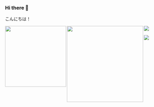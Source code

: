 ### Hi there 👋
こんにちは！
<p>
  <a href="https://github.com/anuraghazra/github-readme-stats">
    <img align="left" height="200px" src="https://github-readme-stats.vercel.app/api?username=yotubarail&count_private=true&show_icons=true" />
  </a>
  <a href="https://github.com/anuraghazra/github-readme-stats">
    <img align="left" height="250px" src="https://github-readme-stats.vercel.app/api/top-langs/?username=yotubarail" />
  </a>
</p>
<img src="https://github-profile-trophy.vercel.app/?username=yotubarail" />

<!--
**yotubarail/yotubarail** is a ✨ _special_ ✨ repository because its `README.md` (this file) appears on your GitHub profile.

Here are some ideas to get you started:

- 🔭 I’m currently working on ...
- 🌱 I’m currently learning ...
- 👯 I’m looking to collaborate on ...
- 🤔 I’m looking for help with ...
- 💬 Ask me about ...
- 📫 How to reach me: ...
- 😄 Pronouns: ...
- ⚡ Fun fact: ...
-->
![](https://komarev.com/ghpvc/?username=yotubarail&color=ff69b4)

